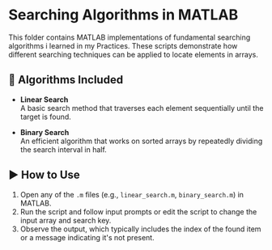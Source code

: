 # Searching Algorithms in MATLAB

This folder contains MATLAB implementations of fundamental searching algorithms i learned in my Practices. These scripts demonstrate how different searching techniques can be applied to locate elements in arrays.

## 📌 Algorithms Included

- **Linear Search**  
  A basic search method that traverses each element sequentially until the target is found.

- **Binary Search**  
  An efficient algorithm that works on sorted arrays by repeatedly dividing the search interval in half.

## ▶️ How to Use

1. Open any of the `.m` files (e.g., `linear_search.m`, `binary_search.m`) in MATLAB.
2. Run the script and follow input prompts or edit the script to change the input array and search key.
3. Observe the output, which typically includes the index of the found item or a message indicating it's not present.



